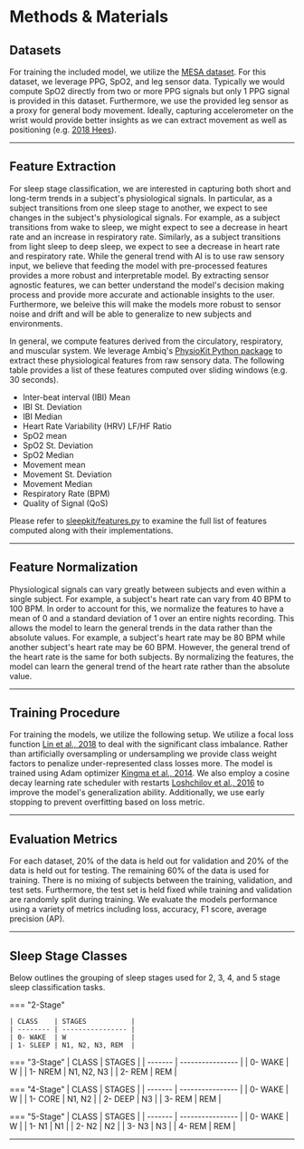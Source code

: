 # Methods & Materials

## <span class="sk-h2-span">Datasets</span>

For training the included model, we utilize the [MESA dataset](../datasets.md/#mesa-dataset). For this dataset, we leverage PPG, SpO2, and leg sensor data. Typically we would compute SpO2 directly from two or more PPG signals but only 1 PPG signal is provided in this dataset. Furthermore, we use the provided leg sensor as a proxy for general body movement. Ideally, capturing accelerometer on the wrist would provide better insights as we can extract movement as well as positioning (e.g. [2018 Hees](https://doi.org/10.1038/s41598-018-31266-z)).

---

## <span class="sk-h2-span">Feature Extraction</span>

For sleep stage classification, we are interested in capturing both short and long-term trends in a subject's physiological signals. In particular, as a subject transitions from one sleep stage to another, we expect to see changes in the subject's physiological signals. For example, as a subject transitions from wake to sleep, we might expect to see a decrease in heart rate and an increase in respiratory rate. Similarly, as a subject transitions from light sleep to deep sleep, we expect to see a decrease in heart rate and respiratory rate. While the general trend with AI is to use raw sensory input, we believe that feeding the model with pre-processed features provides a more robust and interpretable model. By extracting sensor agnostic features, we can better understand the model's decision making process and provide more accurate and actionable insights to the user. Furthermore, we beleive this will make the models more robust to sensor noise and drift and will be able to generalize to new subjects and environments.

In general, we compute features derived from the circulatory, respiratory, and muscular system. We leverage Ambiq's [PhysioKit Python package](https://ambiqai.github.io/physiokit) to extract these physiological features from raw sensory data. The following table provides a list of these features computed over sliding windows (e.g. 30 seconds).

* Inter-beat interval (IBI) Mean
* IBI St. Deviation
* IBI Median
* Heart Rate Variability (HRV) LF/HF Ratio
* SpO2 mean
* SpO2 St. Deviation
* SpO2 Median
* Movement mean
* Movement St. Deviation
* Movement Median
* Respiratory Rate (BPM)
* Quality of Signal (QoS)

Please refer to [sleepkit/features.py](https://github.com/AmbiqAI/sleepkit/tree/main/sleepkit/features.py) to examine the full list of features computed along with their implementations.

---

## <span class="sk-h2-span">Feature Normalization</span>

Physiological signals can vary greatly between subjects and even within a single subject. For example, a subject's heart rate can vary from 40 BPM to 100 BPM. In order to account for this, we normalize the features to have a mean of 0 and a standard deviation of 1 over an entire nights recording. This allows the model to learn the general trends in the data rather than the absolute values. For example, a subject's heart rate may be 80 BPM while another subject's heart rate may be 60 BPM. However, the general trend of the heart rate is the same for both subjects. By normalizing the features, the model can learn the general trend of the heart rate rather than the absolute value.

---

## <span class="sk-h2-span">Training Procedure</span>

For training the models, we utilize the following setup. We utilize a focal loss function [Lin et al., 2018](https://arxiv.org/pdf/1708.02002.pdf) to deal with the significant class imbalance. Rather than artificially oversampling or undersampling we provide class weight factors to penalize under-represented class losses more. The model is trained using Adam optimizer [Kingma et al., 2014](https://arxiv.org/pdf/1412.6980.pdf). We also employ a cosine decay learning rate scheduler with restarts [Loshchilov et al., 2016](https://arxiv.org/pdf/1608.03983.pdf) to improve the model's generalization ability. Additionally, we use early stopping to prevent overfitting based on loss metric.

---

## <span class="sk-h2-span">Evaluation Metrics</span>

For each dataset, 20% of the data is held out for validation and 20% of the data is held out for testing. The remaining 60% of the data is used for training. There is no mixing of subjects between the training, validation, and test sets. Furthermore, the test set is held fixed while training and validation are randomly split during training. We evaluate the models performance using a variety of metrics including loss, accuracy, F1 score, average precision (AP).

---

## <span class="sk-h2-span">Sleep Stage Classes</span>

Below outlines the grouping of sleep stages used for 2, 3, 4, and 5 stage sleep classification tasks.

=== "2-Stage"

    | CLASS    | STAGES           |
    | -------- | ---------------- |
    | 0- WAKE  | W                |
    | 1- SLEEP | N1, N2, N3, REM  |

=== "3-Stage"
    | CLASS   | STAGES           |
    | ------- | ---------------- |
    | 0- WAKE | W                |
    | 1- NREM | N1, N2, N3       |
    | 2- REM  | REM              |

=== "4-Stage"
    | CLASS   | STAGES           |
    | ------- | ---------------- |
    | 0- WAKE | W                |
    | 1- CORE | N1, N2           |
    | 2- DEEP | N3               |
    | 3- REM  | REM              |

=== "5-Stage"
    | CLASS   | STAGES           |
    | ------- | ---------------- |
    | 0- WAKE | W                |
    | 1- N1   | N1               |
    | 2- N2   | N2               |
    | 3- N3   | N3               |
    | 4- REM  | REM              |

---
